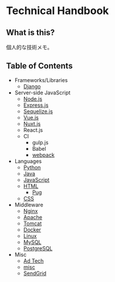 # Technical Handbook

## What is this?
個人的な技術メモ。

## Table of Contents
- Frameworks/Libraries
  - [Django](documents/django.md)
- Server-side JavaScript
  - [Node.js](documents/node.md)
  - [Express.js](documents/expressjs.md)
  - [Sequelize.js](documents/sequelize.md)
  - [Vue.js](documents/vue.md)
  - [Nuxt.js](documents/nuxtjs.md)
  - React.js
  - CI
    - gulp.js
    - Babel
    - [webpack](documents/webpack.md)
- Languages
  - [Python](documents/python.md)
  - [Java](documents/java.md)
  - [JavaScript](documents/js.md)
  - [HTML](documents/html.md)
    - [Pug](documents/pug.md)
  - [CSS](documents/css.md)
- Middleware
  - [Nginx](documents/nginx.md)
  - [Apache](documents/apache.md)
  - [Tomcat](documents/tomcat.md)
  - [Docker](documents/docker.md)
  - [Linux](documents/linux.md)
  - [MySQL](documents/mysql.md)
  - [PostgreSQL](documents/psql.md)
- Misc
  - [Ad Tech](documents/adtech.md)
  - [misc](documents/misc.md)
  - [SendGrid](documents/sendgrid.md)
